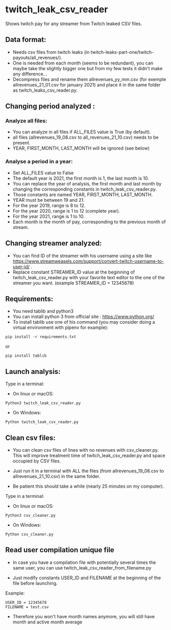 # twitch_leak_csv_reader
Shows twitch pay for any streamer from Twitch leaked CSV files.

## Data format:

* Needs csv files from twitch leaks (in twitch-leaks-part-one/twitch-payouts/all_revenues/).
* One is needed from each month (seems to be redundant), you can maybe take the slightly bigger one but from my few tests it didn't make any difference...
* Decompress files and rename them allrevenues_yy_mm.csv (for exemple allrevenues_21_01.csv for january 2021) and place it in the same folder as twitch_leaks_csv_reader.py.

## Changing period analyzed :

### Analyze all files:

* You can analyze in all files if ALL_FILES value is True (by default).
* all files (allrevenues_19_08.csv to all_revenues_21_10.csv) needs to be present.
* YEAR, FIRST_MONTH, LAST_MONTH will be ignored (see below)

### Analyse a period in a year:

* Set ALL_FILES value to False
* The default year is 2021, the first month is 1, the last month is 10.
* You can replace the year of analysis, the first month and last month by changing the corresponding constants in twitch_leak_csv_reader.py.
* Those constants are named YEAR, FIRST_MONTH, LAST_MONTH.
* YEAR must be between 19 and 21.
* For the year 2019, range is 8 to 12.
* For the year 2020, range is 1 to 12 (complete year).
* For the year 2021, range is 1 to 10.
* Each month is the month of pay, corresponding to the previous month of stream.

## Changing streamer analyzed:

* You can find ID of the streamer with his username using a site like https://www.streamweasels.com/support/convert-twitch-username-to-user-id/ .
* Replace constant STREAMER_ID value at the beginning of twitch_leak_csv_reader.py with your favorite text editor to the one of the streamer you want. (example STREAMER_ID = 12345678)

## Requirements:

* You need tablib and python3
* You can install python 3 from official site : https://www.python.org/
* To install tablib use one of his command (you may consider doing a virtual environment with pipenv for example):

```pip install -r requirements.txt```

or

```pip install tablib```

## Launch analysis:

Type in a terminal:

* On linux or macOS:

```Python3 twitch_leak_csv_reader.py```

* On Windows:

```Python twitch_leak_csv_reader.py```

## Clean csv files:

* You can clean csv files of lines with no revenues with csv_cleaner.py. This will improve treatment time of twitch_leak_csv_reader.py and space occupied by CSV files.

* Just run it in a terminal with ALL the files (from allrevenues_19_08.csv to allrevenues_21_10.csv) in the same folder.

* Be patient this should take a while (nearly 25 minutes on my computer).

Type in a terminal:

* On linux or macOS:

```Python3 csv_cleaner.py```

* On Windows:

```Python csv_cleaner.py```

## Read user compilation unique file

* In case you have a compilation file with potentially several times the same user, you can use twitch_leak_csv_reader_from_filename.py

* Just modify constants USER_ID and FILENAME at the beginning of the file before launching.

Example:
```
USER_ID = 12345678
FILENAME = test.csv
```

* Therefore you won't have month names anymore, you will still have month and active month average


